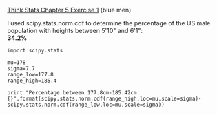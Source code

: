 [Think Stats Chapter 5 Exercise 1](http://greenteapress.com/thinkstats2/html/thinkstats2006.html#toc50) (blue men)

I used scipy.stats.norm.cdf to determine the percentage of the US male population with heights between 5'10" and 6'1":  
**34.2%**

```
import scipy.stats

mu=178
sigma=7.7
range_low=177.8
range_high=185.4

print "Percentage between 177.8cm-185.42cm: {}".format(scipy.stats.norm.cdf(range_high,loc=mu,scale=sigma)-scipy.stats.norm.cdf(range_low,loc=mu,scale=sigma))

```
